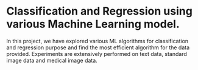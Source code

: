 # Classification and Regression using various Machine Learning model.
In this project, we have explored various ML algorithms for classification and regression purpose and find the most efficient algorithm for the data provided. Experiments are extensively performed on text data, standard image data and medical image data.

